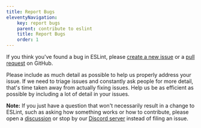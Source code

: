```yaml
---
title: Report Bugs
eleventyNavigation:
    key: report bugs
    parent: contribute to eslint
    title: Report Bugs
    order: 1
---
```


If you think you've found a bug in ESLint, please [create a new issue](https://github.com/eslint/eslint/issues/new/choose) or a [pull request](pull-requests) on GitHub.

Please include as much detail as possible to help us properly address your issue. If we need to triage issues and constantly ask people for more detail, that's time taken away from actually fixing issues. Help us be as efficient as possible by including a lot of detail in your issues.

**Note:** If you just have a question that won't necessarily result in a change to ESLint, such as asking how something works or how to contribute, please open a [discussion](https://github.com/eslint/eslint/discussions) or stop by our [Discord server](https://eslint.org/chat) instead of filing an issue.
